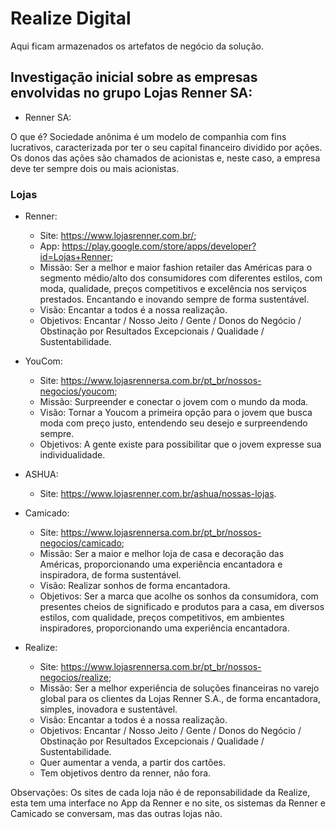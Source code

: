 # Realize Digital
Aqui ficam armazenados os artefatos de negócio da solução.

## Investigação inicial sobre as empresas envolvidas no grupo Lojas Renner SA:


* Renner SA: 


O que é? Sociedade anônima é um modelo de companhia com fins lucrativos, caracterizada por ter o seu capital financeiro dividido por ações. Os donos das ações são chamados de acionistas e, neste caso, a empresa deve ter sempre dois ou mais acionistas.

### Lojas
* Renner:
    - Site: https://www.lojasrenner.com.br/;
    - App: https://play.google.com/store/apps/developer?id=Lojas+Renner;
    - Missão: Ser a melhor e maior fashion retailer das Américas para o segmento médio/alto dos consumidores com diferentes estilos, com moda, qualidade, preços competitivos e excelência nos serviços prestados. Encantando e inovando sempre de forma sustentável.
    - Visão: Encantar a todos é a nossa realização.
    - Objetivos: Encantar / Nosso Jeito / Gente / Donos do Negócio / Obstinação por Resultados Excepcionais / Qualidade / Sustentabilidade.

* YouCom:
    - Site: https://www.lojasrennersa.com.br/pt_br/nossos-negocios/youcom;
    - Missão: Surpreender e conectar o jovem com o mundo da moda.
    - Visão: Tornar a Youcom a primeira opção para o jovem que busca moda com preço justo, entendendo seu desejo e surpreendendo sempre.
    - Objetivos: A gente existe para possibilitar que o jovem expresse sua individualidade.
* ASHUA:
    - Site: https://www.lojasrenner.com.br/ashua/nossas-lojas.
* Camicado:
    - Site: https://www.lojasrennersa.com.br/pt_br/nossos-negocios/camicado;
    - Missão: Ser a maior e melhor loja de casa e decoração das Américas, proporcionando uma experiência encantadora e inspiradora, de forma sustentável.
    - Visão: Realizar sonhos de forma encantadora.
    - Objetivos: Ser a marca que acolhe os sonhos da consumidora, com presentes cheios de significado e produtos para a casa, em diversos estilos, com qualidade, preços competitivos, em ambientes inspiradores, proporcionando uma experiência encantadora.
* Realize:
    - Site: https://www.lojasrennersa.com.br/pt_br/nossos-negocios/realize;
    - Missão: Ser a melhor experiência de soluções financeiras no varejo global para os clientes da Lojas Renner S.A., de forma encantadora, simples, inovadora e sustentável.
    - Visão: Encantar a todos é a nossa realização.
    - Objetivos: Encantar / Nosso Jeito / Gente / Donos do Negócio / Obstinação por Resultados Excepcionais / Qualidade / Sustentabilidade.
    - Quer aumentar a venda, a partir dos cartões.
    - Tem objetivos dentro da renner, não fora.


Observações: Os sites de cada loja não é de reponsabilidade da Realize, esta tem uma interface no App da Renner e no site, os sistemas da Renner e Camicado se conversam, mas das outras lojas não.
